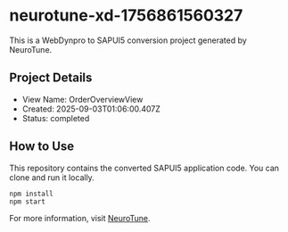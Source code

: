 # neurotune-xd-1756861560327
This is a WebDynpro to SAPUI5 conversion project generated by NeuroTune.

## Project Details
- View Name: OrderOverviewView
- Created: 2025-09-03T01:06:00.407Z
- Status: completed

## How to Use
This repository contains the converted SAPUI5 application code. You can clone and run it locally.

```
npm install
npm start
```

For more information, visit [NeuroTune](https://neurotune.com).
        